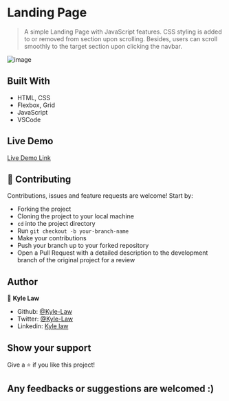 # Landing Page

> A simple Landing Page with JavaScript features. CSS styling is added to or removed from section upon scrolling. Besides, users can scroll smoothly to the target section upon clicking the navbar.


![image](https://user-images.githubusercontent.com/55923773/82652789-cbe01b00-9c50-11ea-83db-e67e0cb7bd89.png)


## Built With
- HTML, CSS
- Flexbox, Grid
- JavaScript
- VSCode

## Live Demo

<a href="https://rawcdn.githack.com/Kyle-Law/landing_page/87f273293a1040ff2c711dee87eb029f58f17277/index.html" target="_blank">Live Demo Link</a>


## 🤝 Contributing

Contributions, issues and feature requests are welcome! Start by:
* Forking the project
* Cloning the project to your local machine
* `cd` into the project directory
* Run `git checkout -b your-branch-name`
* Make your contributions
* Push your branch up to your forked repository
* Open a Pull Request with a detailed description to the development branch of the original project for a review

## Author

👤 **Kyle Law**

- Github: [@Kyle-Law](https://github.com/Kyle-Law)
- Twitter: [@Kyle-Law](https://twitter.com/ZhunKhing)
- Linkedin: [Kyle law](https://www.linkedin.com/in/kyle-lawzhunkhing/)

## Show your support

Give a ⭐️ if you like this project!

## Any feedbacks or suggestions are welcomed :)
